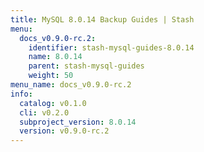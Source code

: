 ```yaml
---
title: MySQL 8.0.14 Backup Guides | Stash
menu:
  docs_v0.9.0-rc.2:
    identifier: stash-mysql-guides-8.0.14
    name: 8.0.14
    parent: stash-mysql-guides
    weight: 50
menu_name: docs_v0.9.0-rc.2
info:
  catalog: v0.1.0
  cli: v0.2.0
  subproject_version: 8.0.14
  version: v0.9.0-rc.2
---
```


